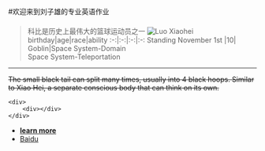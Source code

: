#欢迎来到刘子雄的专业英语作业
#### 
>科比是历史上最伟大的篮球运动员之一
![](/pic.jpg 'Luo Xiaohei')
birthday|age|race|ability
:-:|:-:|:-:|:-:
Standing November 1st |10|	Goblin|Space System-Domain<br>Space System-Teleportation
---

~~The small black tail can split many times, usually into 4 black hoops. Similar to Xiao Hei, a separate conscious body that can think on its own.~~

```
<div>
    <div></div>
</div>
```
* [**learn more**](/Learnmore.md)
* <a href="https://www.baidu.com/" target="_blank">Baidu</a>
